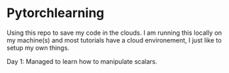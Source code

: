 # Pytorchlearning
Using this repo to save my code in the clouds. I am running this locally on my machine(s) and most tutorials have a cloud environement, I just like to setup my own things.


Day 1: Managed to learn how to manipulate scalars.
